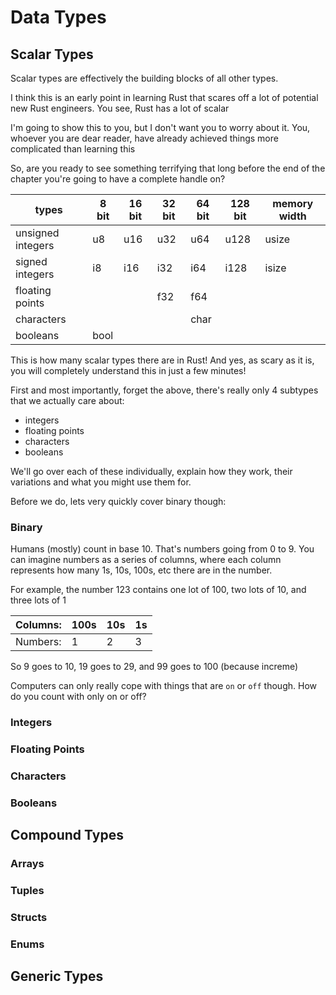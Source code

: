 Data Types
==========

Scalar Types
------------

Scalar types are effectively the building blocks of all other types.

I think this is an early point in learning Rust that scares off a lot of potential new Rust engineers. You see, Rust has
a lot of scalar

I'm going to show
this to you, but I don't want you to worry about it. You, whoever you are dear reader, have already achieved things more
complicated than learning this

So, are you ready to see something terrifying that long before the end of the chapter you're going to have a complete
handle on?

| types             | 8 bit | 16 bit | 32 bit | 64 bit | 128 bit | memory width |
|-------------------|-------|--------|--------|--------|---------|--------------|
| unsigned integers | u8    | u16    | u32    | u64    | u128    | usize        |
| signed integers   | i8    | i16    | i32    | i64    | i128    | isize        |
| floating points   |       |        | f32    | f64    |         |              |
| characters        |       |        |        | char   |         |              |
| booleans          | bool  |        |        |        |         |              |

This is how many scalar types there are in Rust! And yes, as scary as it is, you will completely understand this in
just a few minutes!

First and most importantly, forget the above, there's really only 4 subtypes that we actually care about:

- integers
- floating points
- characters
- booleans

We'll go over each of these individually, explain how they work, their variations and what you might use them for.

Before we do, lets very quickly cover binary though:

### Binary

Humans (mostly) count in base 10. That's numbers going from 0 to 9. You can imagine numbers as a series of columns,
where each column represents how many 1s, 10s, 100s, etc there are in the number.

For example, the number 123 contains one lot of 100, two lots of 10, and three lots of 1 

| Columns: | 100s | 10s | 1s |
|----------|------|-----|----|
| Numbers: | 1    | 2   | 3  |

So 9 goes to 10, 19 goes to 29, and 99 goes to 100 (because increme)

Computers can only really cope with things that are `on` or `off` though. How do you count with only on or off?

### Integers

### Floating Points

### Characters

### Booleans

Compound Types
--------------

### Arrays

### Tuples

### Structs

### Enums

Generic Types
-------------
